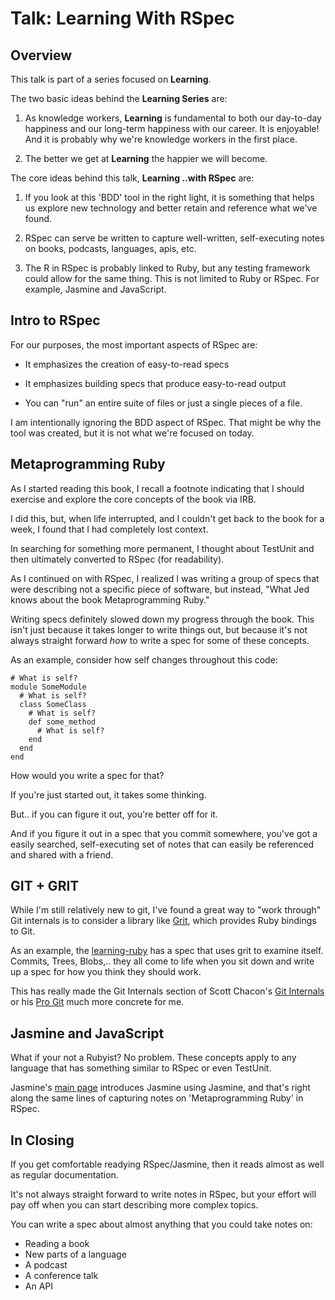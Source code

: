 # Talk: Learning With RSpec

## Overview

This talk is part of a series focused on **Learning**.

The two basic ideas behind the **Learning Series** are:

1. As knowledge workers, **Learning** is fundamental to both our day-to-day
   happiness and our long-term happiness with our career. It is enjoyable! And
   it is probably why we're knowledge workers in the first place.

2. The better we get at **Learning** the happier we will become.

The core ideas behind this talk, **Learning ..with RSpec** are:

1. If you look at this 'BDD' tool in the right light, it is something that helps
   us explore new technology and better retain and reference what we've found.

2. RSpec can serve be written to capture well-written, self-executing notes on
   books, podcasts, languages, apis, etc.

3. The R in RSpec is probably linked to Ruby, but any testing framework could
   allow for the same thing. This is not limited to Ruby or RSpec. For example,
   Jasmine and JavaScript.

## Intro to RSpec

For our purposes, the most important aspects of RSpec are:

* It emphasizes the creation of easy-to-read specs

* It emphasizes building specs that produce easy-to-read output

* You can "run" an entire suite of files or just a single pieces of a file.

I am intentionally ignoring the BDD aspect of RSpec. That might be why the tool
was created, but it is not what we're focused on today.

## Metaprogramming Ruby

As I started reading this book, I recall a footnote indicating that I should
exercise and explore the core concepts of the book via IRB.

I did this, but, when life interrupted, and I couldn't get back to the book for
a week, I found that I had completely lost context.

In searching for something more permanent, I thought about TestUnit and then
ultimately converted to RSpec (for readability).

As I continued on with RSpec, I realized I was writing a group of specs that
were describing not a specific piece of software, but instead, "What Jed knows
about the book Metaprogramming Ruby."

Writing specs definitely slowed down my progress through the book. This isn't
just because it takes longer to write things out, but because it's not always
straight forward *how* to write a spec for some of these concepts.

As an example, consider how self changes throughout this code:

```
# What is self?
module SomeModule
  # What is self?
  class SomeClass
    # What is self?
    def some_method
      # What is self?
    end
  end
end
```

How would you write a spec for that?

If you're just started out, it takes some thinking.

But.. if you can figure it out, you're better off for it.

And if you figure it out in a spec that you commit somewhere, you've got a
easily searched, self-executing set of notes that can easily be referenced and
shared with a friend.

## GIT + GRIT

While I'm still relatively new to git, I've found a great way to "work through"
Git internals is to consider a library like
[Grit](https://github.com/mojombo/grit), which provides Ruby bindings to Git.

As an example, the [learning-ruby](https://github.com/jedcn/learning-ruby) has a
spec that uses grit to examine itself. Commits, Trees, Blobs,.. they all come to
life when you sit down and write up a spec for how you think they should work.

This has really made the Git Internals section of Scott Chacon's
[Git Internals](https://peepcode.com/products/git-internals-pdf) or his
[Pro Git](http://git-scm.com/book) much more concrete for me.

## Jasmine and JavaScript

What if your not a Rubyist? No problem. These concepts apply to any language
that has something similar to RSpec or even TestUnit.

Jasmine's [main page](http://pivotal.github.com/jasmine/) introduces Jasmine
using Jasmine, and that's right along the same lines of capturing notes on
'Metaprogramming Ruby' in RSpec.

## In Closing

If you get comfortable readying RSpec/Jasmine, then it reads almost as well as
regular documentation.

It's not always straight forward to write notes in RSpec, but your effort will
pay off when you can start describing more complex topics.

You can write a spec about almost anything that you could take notes on:

* Reading a book
* New parts of a language
* A podcast
* A conference talk
* An API
